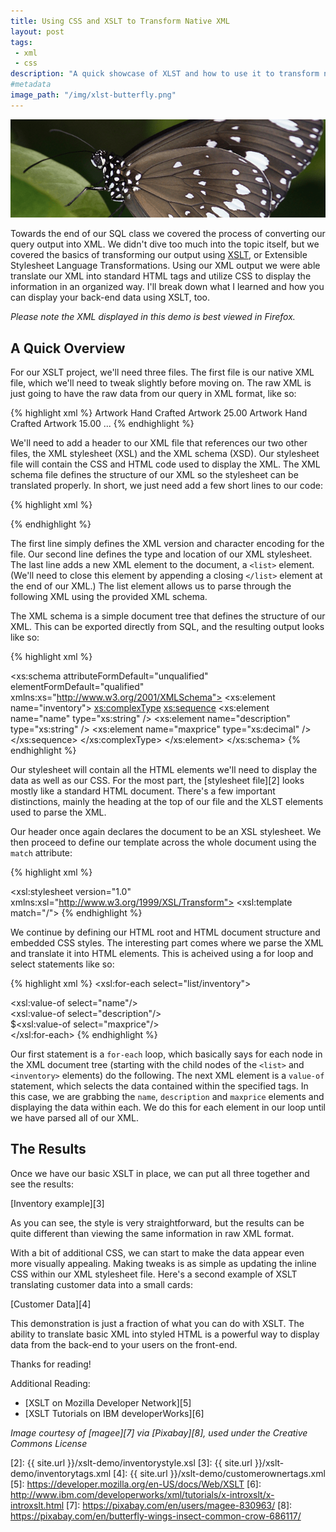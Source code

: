 ```yaml
---
title: Using CSS and XSLT to Transform Native XML
layout: post
tags:
 - xml
 - css
description: "A quick showcase of XLST and how to use it to transform native XML, based off some work that I did for a school assignment."
#metadata
image_path: "/img/xlst-butterfly.png"
---
```


![Image of a butterfly, courtest of Magee via Pixabay](/img/xslt-butterfly.png "Butterfly by Magee via Pixabay")

Towards the end of our SQL class we covered the process of converting our query output into XML. We didn't dive too much into the topic itself, but we covered the basics of transforming our output using [XSLT][1], or Extensible Stylesheet Language Transformations. Using our XML output we were able translate our XML into standard HTML tags and utilize CSS to display the information in an organized way. I'll break down what I learned and how you can display your back-end data using XSLT, too.

<!--more-->

*Please note the XML displayed in this demo is best viewed in Firefox.*

## A Quick Overview

For our XSLT project, we'll need three files. The first file is our native XML file, which we'll need to tweak slightly before moving on. The raw XML is just going to have the raw data from our query in XML format, like so:

{% highlight xml %}
<inventory>
    <name>Artwork</name>
    <description>Hand Crafted Artwork</description>
    <maxprice>25.00</maxprice>
</inventory>
<inventory>
    <name>Artwork</name>
    <description>Hand Crafted Artwork</description>
    <maxprice>15.00</maxprice>
</inventory>
...
{% endhighlight %}

We'll need to add a header to our XML file that references our two other files, the XML stylesheet (XSL) and the XML schema (XSD). Our stylesheet file will contain the CSS and HTML code used to display the XML. The XML schema file defines the structure of our XML so the stylesheet can be translated properly. In short, we just need add a few short lines to our code:

{% highlight xml %}
<?xml version="1.0" encoding="ISO-8859-1"?>
<?xml-stylesheet type="text/xsl" href="inventorystyle.xsl"?>
<list xmlns:xsi="http://www.w3.org/2001/XMLSchema-instance" xsi:schemaLocation="inventoryschema.xsd">
{% endhighlight %}

The first line simply defines the XML version and character encoding for the file. Our second line defines the type and location of our XML stylesheet. The last line adds a new XML element to the document, a `<list>` element. (We'll need to close this element by appending a closing `</list>` element at the end of our XML.) The list element allows us to parse through the following XML using the provided XML schema.

The XML schema is a simple document tree that defines the structure of our XML. This can be exported directly from SQL, and the resulting output looks like so:

{% highlight xml %}
<?xml version="1.0" encoding="utf-8"?>
<xs:schema attributeFormDefault="unqualified" elementFormDefault="qualified" xmlns:xs="http://www.w3.org/2001/XMLSchema">
    <xs:element name="inventory">
        <xs:complexType>
            <xs:sequence>
                <xs:element name="name" type="xs:string" />
                <xs:element name="description" type="xs:string" />
                <xs:element name="maxprice" type="xs:decimal" />
            </xs:sequence>
        </xs:complexType>
    </xs:element>
</xs:schema>
{% endhighlight %}

Our stylesheet will contain all the HTML elements we'll need to display the data as well as our CSS. For the most part, the [stylesheet file][2] looks mostly like a standard HTML document. There's a few important distinctions, mainly the heading at the top of our file and the XLST elements used to parse the XML.

Our header once again declares the document to be an XSL stylesheet. We then proceed to define our template across the whole document using the `match` attribute:

{% highlight xml %}
<?xml version="1.0" encoding="ISO-8859-1"?>
<xsl:stylesheet version="1.0" xmlns:xsl="http://www.w3.org/1999/XSL/Transform">
<xsl:template match="/">
{% endhighlight %}

We continue by defining our HTML root and HTML document structure and embedded CSS styles. The interesting part comes where we parse the XML and translate it into HTML elements. This is acheived using a for loop and select statements like so:

{% highlight xml %}
<xsl:for-each select="list/inventory">
        <div class="column"><xsl:value-of select="name"/></div>
        <div class="column"><xsl:value-of select="description"/></div>
        <div class="column-small right">$<xsl:value-of select="maxprice"/></div>
</xsl:for-each>
{% endhighlight %}

Our first statement is a `for-each` loop, which basically says for each node in the XML document tree (starting with the child nodes of the `<list>` and `<inventory>` elements) do the following. The next XML element is a `value-of` statement, which selects the data contained within the specified tags. In this case, we are grabbing the `name`, `description` and `maxprice` elements and displaying the data within each. We do this for each element in our loop until we have parsed all of our XML.

## The Results

Once we have our basic XSLT in place, we can put all three together and see the results:

[Inventory example][3]

As you can see, the style is very straightforward, but the results can be quite different than viewing the same information in raw XML format.

With a bit of additional CSS, we can start to make the data appear even more visually appealing. Making tweaks is as simple as updating the inline CSS within our XML stylesheet file. Here's a second example of XSLT translating customer data into a small cards:

[Customer Data][4]

This demonstration is just a fraction of what you can do with XSLT. The ability to translate basic XML into styled HTML is a powerful way to display data from the back-end to your users on the front-end.

Thanks for reading!

Additional Reading:

* [XSLT on Mozilla Developer Network][5]
* [XSLT Tutorials on IBM developerWorks][6]

*Image courtesy of [magee][7] via [Pixabay][8], used under the Creative Commons License*


[1]: http://en.wikipedia.org/wiki/XSLT
[2]: {{ site.url }}/xslt-demo/inventorystyle.xsl
[3]: {{ site.url }}/xslt-demo/inventorytags.xml
[4]: {{ site.url }}/xslt-demo/customerownertags.xml
[5]: https://developer.mozilla.org/en-US/docs/Web/XSLT
[6]: http://www.ibm.com/developerworks/xml/tutorials/x-introxslt/x-introxslt.html
[7]: https://pixabay.com/en/users/magee-830963/
[8]: https://pixabay.com/en/butterfly-wings-insect-common-crow-686117/




